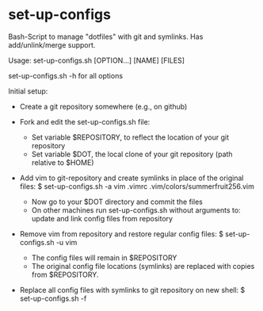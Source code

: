 set-up-configs
==============

Bash-Script to manage "dotfiles" with git and symlinks. Has add/unlink/merge support.

Usage: set-up-configs.sh [OPTION...] [NAME] [FILES]

set-up-configs.sh -h for all options

Initial setup:
 - Create a git repository somewhere (e.g., on github)
 - Fork and edit the set-up-configs.sh file:
   - Set variable $REPOSITORY, to reflect the location of your git repository
   - Set variable $DOT, the local clone of your git repository
     (path relative to $HOME)

 - Add vim to git-repository and create symlinks in place of the original files:
     $ set-up-configs.sh -a vim .vimrc .vim/colors/summerfruit256.vim
   - Now go to your $DOT directory and commit the files
   - On other machines run set-up-configs.sh without arguments to:
     update and link config files from repository

 - Remove vim from repository and restore regular config files:
   $ set-up-configs.sh -u vim
   - The config files will remain in $REPOSITORY
   - The original config file locations (symlinks) are replaced with copies from $REPOSITORY.

 - Replace all config files with symlinks to git repository on new shell:
   $ set-up-configs.sh -f
